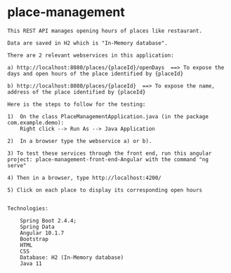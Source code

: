 # place-management

	This REST API manages opening hours of places like restaurant.
	
	Data are saved in H2 which is "In-Memory database".

	There are 2 relevant webservices in this application:

	a) http://localhost:8080/places/{placeId}/openDays  ==> To expose the days and open hours of the place identified by {placeId}

	b) http://localhost:8080/places/{placeId}  ==> To expose the name, address of the place identified by {placeId}

	Here is the steps to follow for the testing:

	1)	On the class PlaceManagementApplication.java (in the package com.example.demo):
		Right click --> Run As --> Java Application
		
	2)	In a browser type the webservice a) or b).

	3) To test these services through the front end, run this angular project: place-management-front-end-Angular with the command "ng serve"

	4) Then in a browser, type http://localhost:4200/

	5) Click on each place to display its corresponding open hours


 	Technologies:
 	
		Spring Boot 2.4.4; 
		Spring Data
		Angular 10.1.7
		Bootstrap
		HTML
		CSS
		Database: H2 (In-Memory database)
		Java 11
    
